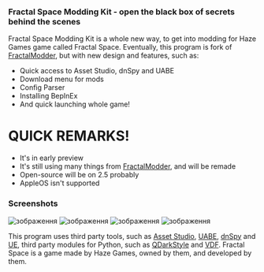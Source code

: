 ### Fractal Space Modding Kit - open the black box of secrets behind the scenes
Fractal Space Modding Kit is a whole new way, to get into modding for Haze Games game called Fractal Space. Eventually, this program is fork of [FractalModder](https://github.com/Angularity-Space/FractalModder), but with new design and features, such as:
 - Quick access to Asset Studio, dnSpy and UABE
 - Download menu for mods
 - Config Parser
 - Installing BepInEx
 - And quick launching whole game!
# QUICK REMARKS!
 - It's in early preview
 - It's still using many things from [FractalModder](https://github.com/Angularity-Space/FractalModder), and will be remade
 - Open-source will be on 2.5 probably
 - AppleOS isn't supported

### Screenshots
![зображення](https://user-images.githubusercontent.com/72987745/190471197-037d1339-80f5-4f67-ab92-914f865366fe.png)
![зображення](https://user-images.githubusercontent.com/72987745/190471295-7e58c1d0-d0ca-4fa0-9fe8-18e0c7d981cb.png)
![зображення](https://user-images.githubusercontent.com/72987745/190471343-0f1f49e8-4c1f-4d6c-b2bb-0c7399bbd8df.png)
![зображення](https://user-images.githubusercontent.com/72987745/190471363-eb228228-46ba-4625-835a-cc0627db31a2.png)


This program uses third party tools, such as [Asset Studio](https://github.com/Perfare/AssetStudio/releases), [UABE](https://github.com/SeriousCache/UABE), [dnSpy](https://github.com/dnSpy/dnSpy) and [UE](https://github.com/sinai-dev/UnityExplorer), third party modules for Python, such as [QDarkStyle](https://github.com/ColinDuquesnoy/QDarkStyleSheet) and [VDF](https://pypi.org/project/vdf/). Fractal Space is a game made by Haze Games, owned by them, and developed by them.
